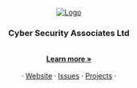 <!-- PROJECT LOGO -->
<p align="center">
  <a href="https://github.com/calcom/cal.com">
   <img src="https://headonpr.co.uk/wp-content/uploads/2022/02/CSA-Logo-01.png" alt="Logo">
  </a>

  <h3 align="center">Cyber Security Associates Ltd</h3>

  <p align="center">
    <br />
    <a href="https://csa.limited/"><strong>Learn more »</strong></a>
    <br />
    <br />
    ·
    <a href="https://csa.limited/">Website</a>
    ·
    <a href="#">Issues</a>
    ·
    <a href="https://github.com/orgs/cyber-security-associates-ltd/projects">Projects</a>
    ·
  </p>
</p>
